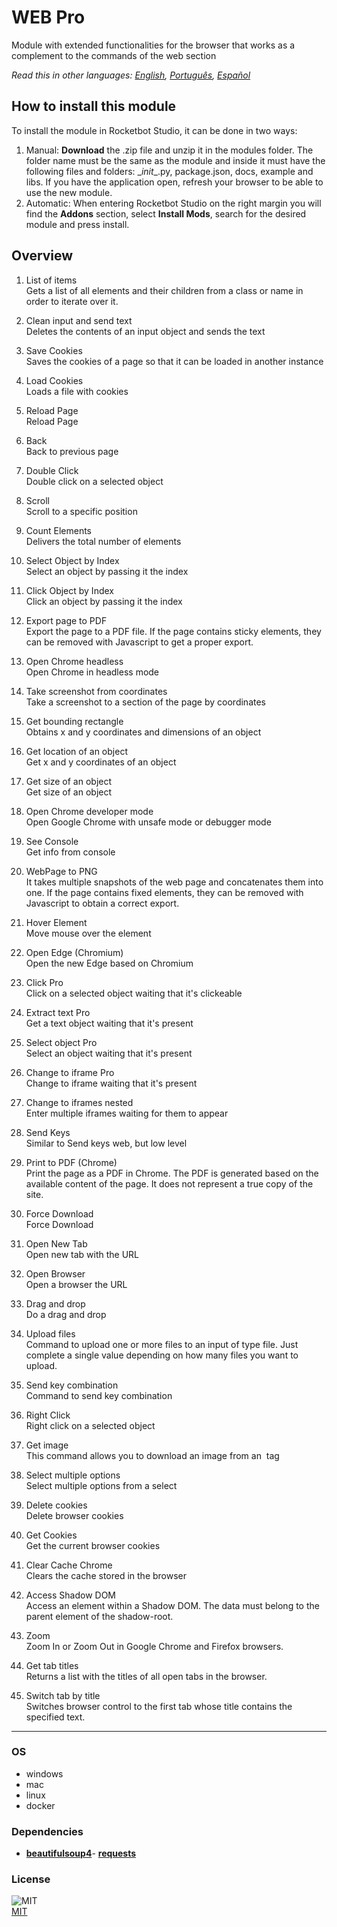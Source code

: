 



# WEB Pro
  
Module with extended functionalities for the browser that works as a complement to the commands of the web section  

*Read this in other languages: [English](README.md), [Português](README.pr.md), [Español](README.es.md)*

## How to install this module
  
To install the module in Rocketbot Studio, it can be done in two ways:
1. Manual: __Download__ the .zip file and unzip it in the modules folder. The folder name must be the same as the module and inside it must have the following files and folders: \__init__.py, package.json, docs, example and libs. If you have the application open, refresh your browser to be able to use the new module.
2. Automatic: When entering Rocketbot Studio on the right margin you will find the **Addons** section, select **Install Mods**, search for the desired module and press install.  


## Overview


1. List of items  
Gets a list of all elements and their children from a class or name in order to iterate over it.

2. Clean input and send text  
Deletes the contents of an input object and sends the text

3. Save Cookies  
Saves the cookies of a page so that it can be loaded in another instance

4. Load Cookies  
Loads a file with cookies

5. Reload Page  
Reload Page

6. Back  
Back to previous page

7. Double Click  
Double click on a selected object

8. Scroll  
Scroll to a specific position

9. Count Elements  
Delivers the total number of elements

10. Select Object by Index  
Select an object by passing it the index

11. Click Object by Index  
Click an object by passing it the index

12. Export page to PDF  
Export the page to a PDF file. If the page contains sticky elements, they can be removed with Javascript to get a proper export.

13. Open Chrome headless  
Open Chrome in headless mode

14. Take screenshot from coordinates  
Take a screenshot to a section of the page by coordinates

15. Get bounding rectangle  
Obtains x and y coordinates and dimensions of an object

16. Get location of an object  
Get x and y coordinates of an object

17. Get size of an object  
Get size of an object

18. Open Chrome developer mode  
Open Google Chrome with unsafe mode or debugger mode

19. See Console  
Get info from console

20. WebPage to PNG  
It takes multiple snapshots of the web page and concatenates them into one. If the page contains fixed elements, they can be removed with Javascript to obtain a correct export.

21. Hover Element  
Move mouse over the element

22. Open Edge (Chromium)  
Open the new Edge based on Chromium

23. Click Pro  
Click on a selected object waiting that it's clickeable

24. Extract text Pro  
Get a text object waiting that it's present

25. Select object Pro  
Select an object waiting that it's present

26. Change to iframe Pro  
Change to iframe waiting that it's present

27. Change to iframes nested  
Enter multiple iframes waiting for them to appear

28. Send Keys  
Similar to Send keys web, but low level

29. Print to PDF (Chrome)  
Print the page as a PDF in Chrome. The PDF is generated based on the available content of the page. It does not represent a true copy of the site.

30. Force Download  
Force Download

31. Open New Tab  
Open new tab with the URL

32. Open Browser  
Open a browser the URL

33. Drag and drop  
Do a drag and drop

34. Upload files  
Command to upload one or more files to an input of type file. Just complete a single value depending on how many files you want to upload.

35. Send key combination  
Command to send key combination

36. Right Click  
Right click on a selected object

37. Get image  
This command allows you to download an image from an <img> tag

38. Select multiple options  
Select multiple options from a select

39. Delete cookies  
Delete browser cookies

40. Get Cookies  
Get the current browser cookies

41. Clear Cache Chrome  
Clears the cache stored in the browser

42. Access Shadow DOM  
Access an element within a Shadow DOM. The data must belong to the parent element of the shadow-root.

43. Zoom  
Zoom In or Zoom Out in Google Chrome and Firefox browsers.

44. Get tab titles  
Returns a list with the titles of all open tabs in the browser.

45. Switch tab by title  
Switches browser control to the first tab whose title contains the specified text.  




----
### OS

- windows
- mac
- linux
- docker

### Dependencies
- [**beautifulsoup4**](https://pypi.org/project/beautifulsoup4/)- [**requests**](https://pypi.org/project/requests/)
### License
  
![MIT](https://camo.githubusercontent.com/107590fac8cbd65071396bb4d04040f76cde5bde/687474703a2f2f696d672e736869656c64732e696f2f3a6c6963656e73652d6d69742d626c75652e7376673f7374796c653d666c61742d737175617265)  
[MIT](http://opensource.org/licenses/mit-license.ph)